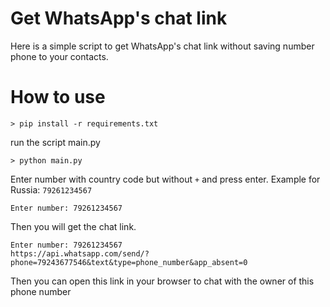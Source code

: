 # Get WhatsApp's chat link
Here is a simple script to get WhatsApp's chat link without saving number phone to your contacts.

# How to use
```shell
> pip install -r requirements.txt
```
run the script main.py
```shell
> python main.py
```
Enter number with country code but without `+` and press enter.
Example for Russia: `79261234567`
```shell
Enter number: 79261234567
```
Then you will get the chat link.
```shell
Enter number: 79261234567
https://api.whatsapp.com/send/?phone=79243677546&text&type=phone_number&app_absent=0
```
Then you can open this link in your browser to chat with the owner of this phone number 